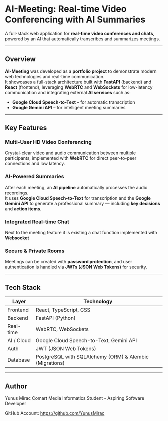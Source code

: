 # AI-Meeting: Real-time Video Conferencing with AI Summaries

A full-stack web application for **real-time video conferences and chats**, powered by an AI that automatically transcribes and summarizes meetings.

---

## Overview

**AI-Meeting** was developed as a **portfolio project** to demonstrate modern web technologies and real-time communication.  
It showcases a full-stack architecture built with **FastAPI** (backend) and **React** (frontend), leveraging **WebRTC** and **WebSockets** for low-latency communication and integrating external **AI services** such as:

- **Google Cloud Speech-to-Text** – for automatic transcription  
- **Google Gemini API** – for intelligent meeting summaries  

---

## Key Features

### Multi-User HD Video Conferencing  
Crystal-clear video and audio communication between multiple participants, implemented with **WebRTC** for direct peer-to-peer connections and low latency.

### AI-Powered Summaries  
After each meeting, an **AI pipeline** automatically processes the audio recordings.  
It uses **Google Cloud Speech-to-Text** for transcription and the **Google Gemini API** to generate a professional summary — including **key decisions** and **action items**.

### Integrated Real-time Chat  
Next to the meeting feature it is existing a chat function implemented with **Websocket**

### Secure & Private Rooms  
Meetings can be created with **password protection**, and user authentication is handled via **JWTs (JSON Web Tokens)** for security.

---

## Tech Stack

| Layer | Technology |
|-------|-------------|
| Frontend | React, TypeScript, CSS |
| Backend | FastAPI (Python) |
| Real-time | WebRTC, WebSockets |
| AI / Cloud | Google Cloud Speech-to-Text, Gemini API |
| Auth | JWT (JSON Web Tokens) |
| Database | PostgreSQL with SQLAlchemy (ORM) & Alembic (Migrations)|

---


## Author
Yunus Mirac Comart
Media Informatics Student - Aspiring Software Developer

GitHub Account: https://github.com/YunusMirac
